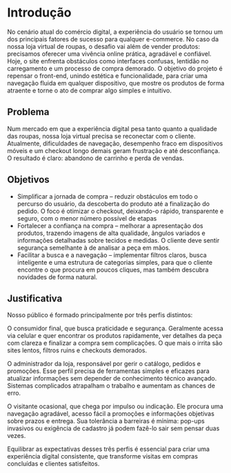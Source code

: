 # Introdução

No cenário atual do comércio digital, a experiência do usuário se tornou um dos principais fatores de sucesso para qualquer e-commerce. No caso da nossa loja virtual de roupas, o desafio vai além de vender produtos: precisamos oferecer uma vivência online prática, agradável e confiável. Hoje, o site enfrenta obstáculos como interfaces confusas, lentidão no carregamento e um processo de compra demorado. O objetivo do projeto é repensar o front-end, unindo estética e funcionalidade, para criar uma navegação fluida em qualquer dispositivo, que mostre os produtos de forma atraente e torne o ato de comprar algo simples e intuitivo.


## Problema
Num mercado em que a experiência digital pesa tanto quanto a qualidade das roupas, nossa loja virtual precisa se reconectar com o cliente. Atualmente, dificuldades de navegação, desempenho fraco em dispositivos móveis e um checkout longo demais geram frustração e até desconfiança. O resultado é claro: abandono de carrinho e perda de vendas.


## Objetivos

<ul>
<li>Simplificar a jornada de compra – reduzir obstáculos em todo o percurso do usuário, da descoberta do produto até a finalização do pedido. O foco é otimizar o checkout, deixando-o rápido, transparente e seguro, com o menor número possível de etapas
</li>

<li>Fortalecer a confiança na compra – melhorar a apresentação dos produtos, trazendo imagens de alta qualidade, ângulos variados e informações detalhadas sobre tecidos e medidas. O cliente deve sentir segurança semelhante à de analisar a peça em mãos.
</li>

<li>Facilitar a busca e a navegação – implementar filtros claros, busca inteligente e uma estrutura de categorias simples, para que o cliente encontre o que procura em poucos cliques, mas também descubra novidades de forma natural.
</li>
</ul>



## Justificativa

Nosso público é formado principalmente por três perfis distintos:

O consumidor final, que busca praticidade e segurança. Geralmente acessa via celular e quer encontrar os produtos rapidamente, ver detalhes da peça com clareza e finalizar a compra sem complicações. O que mais o irrita são sites lentos, filtros ruins e checkouts demorados.

O administrador da loja, responsável por gerir o catálogo, pedidos e promoções. Esse perfil precisa de ferramentas simples e eficazes para atualizar informações sem depender de conhecimento técnico avançado. Sistemas complicados atrapalham o trabalho e aumentam as chances de erro.

O visitante ocasional, que chega por impulso ou indicação. Ele procura uma navegação agradável, acesso fácil a promoções e informações objetivas sobre prazos e entrega. Sua tolerância a barreiras é mínima: pop-ups invasivos ou exigência de cadastro já podem fazê-lo sair sem pensar duas vezes.

Equilibrar as expectativas desses três perfis é essencial para criar uma experiência digital consistente, que transforme visitas em compras concluídas e clientes satisfeitos.


